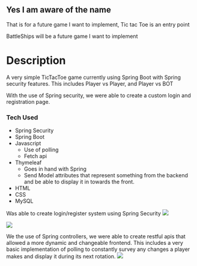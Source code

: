 ## Yes I am aware of the name
That is for a future game I want to implement, Tic tac Toe is an entry point

BattleShips will be a future game I want to implement
# Description
A very simple TicTacToe game currently using Spring Boot with Spring security features. This includes Player vs Player, and Player vs BOT

With the use of Spring security, we were able to create a custom login and registration page.

### Tech Used
  *  Spring Security 
  * Spring Boot
* Javascript
  * Use of polling 
  * Fetch api
* Thymeleaf
  * Goes in hand with Spring
  * Send Model attributes that represent something from the backend and be able to display it in towards the front.
* HTML
* CSS
* MySQL

Was able to create login/register system using Spring Security
![](src/main/resources/static/gifs/login.gif)

![](src/main/resources/static/gifs/register.gif)

We the use of Spring controllers, we were able to create restful apis that allowed a more dynamic and changeable frontend. This includes a very basic implementation of polling to constantly survey any changes a player makes and display it during its next rotation. 
![](src/main/resources/static/gifs/changestofront.gif)